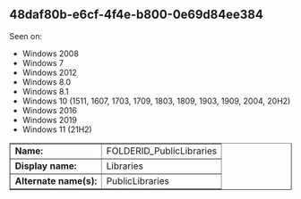 ## 48daf80b-e6cf-4f4e-b800-0e69d84ee384

Seen on:
* Windows 2008
* Windows 7
* Windows 2012
* Windows 8.0
* Windows 8.1
* Windows 10 (1511, 1607, 1703, 1709, 1803, 1809, 1903, 1909, 2004, 20H2)
* Windows 2016
* Windows 2019
* Windows 11 (21H2)

<table border="1" class="docutils">
  <tbody>
    <tr>
      <td><b>Name:</b></td>
      <td>FOLDERID_PublicLibraries</td>
    </tr>
    <tr>
      <td><b>Display name:</b></td>
      <td>Libraries</td>
    </tr>
    <tr>
      <td><b>Alternate name(s):</b></td>
      <td>PublicLibraries</td>
    </tr>
  </tbody>
</table>


